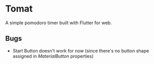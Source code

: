 # Tomat

A simple pomodoro timer built with Flutter for web.

## Bugs

- Start Button doesn't work for now (since there's no button shape assigned in *MaterialButton* properties)